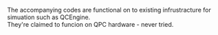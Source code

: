 The accompanying codes are functional on to existing infrustracture for simuation such as QCEngine. <br>
They're claimed to funcion on QPC hardware - never tried.
